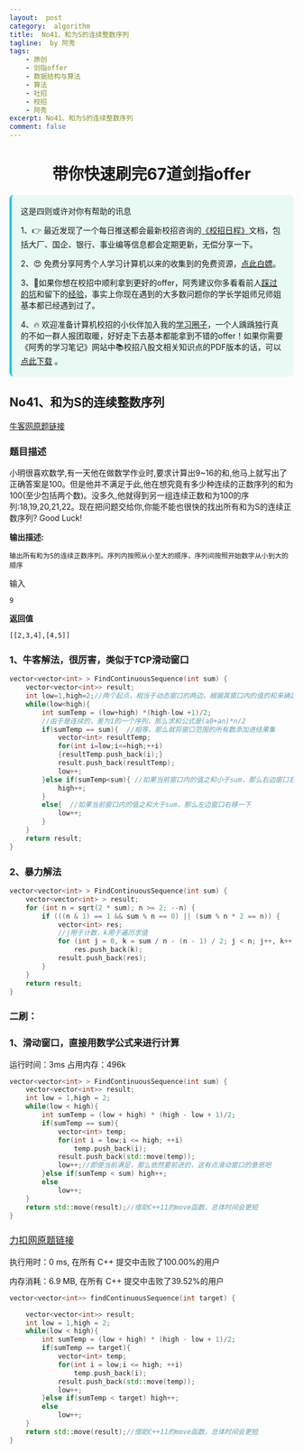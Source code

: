 ```yaml
---
layout:  post
category:  algorithm
title:  No41、和为S的连续整数序列
tagline:  by 阿秀
tags:
    - 原创
    - 剑指offer
    - 数据结构与算法
    - 算法
    - 社招
    - 校招
    - 阿秀
excerpt: No41、和为S的连续整数序列
comment: false
---
```


<h1 align="center">带你快速刷完67道剑指offer</h1>

<div style="border-color: #24C6DC;
            background-color: #e9f9f3;         
            margin: 1rem 0;
        padding: .25rem 1rem;
        border-left-width: .3rem;
        border-left-style: solid;
        border-radius: .5rem;
        color: inherit;">
  <p>这是四则或许对你有帮助的讯息</p>
  <p>1、👉 最近发现了一个每日推送都会最新校招咨询的<a style="text-decoration: underline" href="https://flowus.cn/ee50d5eb-3cd5-4f74-880e-95b215dd4ff2" target="_blank">《校招日程》</a>文档，包括大厂、国企、银行、事业编等信息都会定期更新，无偿分享一下。</p>  
  <p>2、😍
    免费分享阿秀个人学习计算机以来的收集到的免费资源，<a style="text-decoration: underline" href="/notes/07-resources/01-free/01-introduce.html" target="_blank">点此白嫖</a>。
  </p>
  <p>3、🚀如果你想在校招中顺利拿到更好的offer，阿秀建议你多看看前人<a style="text-decoration: underline" href="https://www.yuque.com/tuobaaxiu/httmmc/npg1k81zeq4wfpyz" target="_blank">踩过的坑</a>和留下的<a style="text-decoration: underline"  target="_blank" href="https://www.yuque.com/tuobaaxiu/httmmc/gge9ppd0mbu2d3dp">经验</a>，事实上你现在遇到的大多数问题你的学长学姐师兄师姐基本都已经遇到过了。
  </p>
  <p>4、🔥 欢迎准备计算机校招的小伙伴加入我的<a  style="text-decoration: underline" href="https://www.yuque.com/tuobaaxiu/httmmc/xg0otqvc17wfx4u9" target="_blank">学习圈子</a>，一个人踽踽独行真的不如一群人报团取暖，好好走下去基本都能拿到不错的offer！如果你需要《阿秀的学习笔记》网站中📚︎校招八股文相关知识点的PDF版本的话，可以<a style="text-decoration: underline" href="/notes/08-other/02-question.html#_5、如何下载阿秀的学习笔记内容pdf版本" target="_blank">点此下载</a> 。</p>   </div>



## **No41、和为S的连续整数序列**

<font style="font-weight:normal; color:#4169E1;text-decoration:underline;" target="_blank">[牛客网原题链接](https://www.nowcoder.com/practice/c451a3fd84b64cb19485dad758a55ebe?tpId=13&&tqId=11194&rp=1&ru=/ta/coding-interviews&qru=/ta/coding-interviews/question-ranking)</font>

### **题目描述**

 小明很喜欢数学,有一天他在做数学作业时,要求计算出9~16的和,他马上就写出了正确答案是100。但是他并不满足于此,他在想究竟有多少种连续的正数序列的和为100(至少包括两个数)。没多久,他就得到另一组连续正数和为100的序列:18,19,20,21,22。现在把问题交给你,你能不能也很快的找出所有和为S的连续正数序列? Good Luck! 

**输出描述:**

```
输出所有和为S的连续正数序列。序列内按照从小至大的顺序，序列间按照开始数字从小到大的顺序
```

输入
~~~
9
~~~
**返回值**

~~~
[[2,3,4],[4,5]]
~~~



### **1、牛客解法，很厉害，类似于TCP滑动窗口**

~~~cpp
vector<vector<int> > FindContinuousSequence(int sum) {
    vector<vector<int>> result;
    int low=1,high=2;//两个起点，相当于动态窗口的两边，根据其窗口内的值的和来确定窗口的位置和大小
    while(low<high){
        int sumTemp = (low+high) *(high-low +1)/2;
        //由于是连续的，差为1的一个序列，那么求和公式是(a0+an)*n/2
        if(sumTemp == sum){  //相等，那么就将窗口范围的所有数添加进结果集
            vector<int> resultTemp;
            for(int i=low;i<=high;++i)
            {resultTemp.push_back(i);}
            result.push_back(resultTemp);
            low++;
        }else if(sumTemp<sum){ //如果当前窗口内的值之和小于sum，那么右边窗口右移一下
            high++;
        }
        else{  //如果当前窗口内的值之和大于sum，那么左边窗口右移一下
            low++;
        }
    }
    return result;
}
~~~



### **2、暴力解法**

~~~cpp
vector<vector<int> > FindContinuousSequence(int sum) {
    vector<vector<int> > result;
    for (int n = sqrt(2 * sum); n >= 2; --n) {
        if (((n & 1) == 1 && sum % n == 0) || (sum % n * 2 == n)) {
            vector<int> res;
            //j用于计数，k用于遍历求值
            for (int j = 0, k = sum / n - (n - 1) / 2; j < n; j++, k++)//注意看k的求法
                res.push_back(k);
            result.push_back(res);
        }
    }
    return result;
}
~~~



### **二刷：**

### **1、滑动窗口，直接用数学公式来进行计算**

运行时间：3ms  占用内存：496k

~~~cpp
vector<vector<int> > FindContinuousSequence(int sum) {
    vector<vector<int>> result;
    int low = 1,high = 2;
    while(low < high){
        int sumTemp = (low + high) * (high - low + 1)/2;
        if(sumTemp == sum){
            vector<int> temp;
            for(int i = low;i <= high; ++i)
                temp.push_back(i);
            result.push_back(std::move(temp));
            low++;//即使当前满足，那么依然要前进的，这有点滑动窗口的意思吧
        }else if(sumTemp < sum) high++;
        else
            low++;
    }
    return std::move(result);//借助C++11的move函数，总体时间会更短    
}
~~~



### <font style="font-weight:normal; color:#4169E1;text-decoration:underline;" target="_blank">[力扣网原题链接](https://leetcode-cn.com/problems/he-wei-sde-lian-xu-zheng-shu-xu-lie-lcof/)</font>

执行用时：0 ms, 在所有 C++ 提交中击败了100.00%的用户

内存消耗：6.9 MB, 在所有 C++ 提交中击败了39.52%的用户

~~~cpp
vector<vector<int>> findContinuousSequence(int target) {

    vector<vector<int>> result;
    int low = 1,high = 2;
    while(low < high){
        int sumTemp = (low + high) * (high - low + 1)/2;
        if(sumTemp == target){
            vector<int> temp;
            for(int i = low;i <= high; ++i)
                temp.push_back(i);
            result.push_back(std::move(temp));
            low++;
        }else if(sumTemp < target) high++;
        else
            low++;
    }
    return std::move(result);//借助C++11的move函数，总体时间会更短    
}
~~~


<p id = "和为S的连续整数序列"></p>

